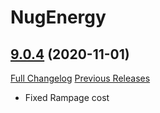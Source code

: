 # NugEnergy

## [9.0.4](https://github.com/rgd87/NugEnergy/tree/9.0.4) (2020-11-01)
[Full Changelog](https://github.com/rgd87/NugEnergy/compare/9.0.3...9.0.4) [Previous Releases](https://github.com/rgd87/NugEnergy/releases)

- Fixed Rampage cost  
